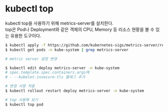 # kubectl top
kubectl top을 사용하기 위해 metrics-server를 설치한다.<br>
top은 Pod나 Deployment와 같은 객체의 CPU, Memory 등 리소스 현황을 볼 수 있는 유용한 도구이다.<br>
```bash
$ kubectl apply -f https://github.com/kubernetes-sigs/metrics-server/releases/latest/download/components.yaml
$ kubectl get pods -n kube-system | grep metrics-server

# metric server 설정 변경

$ kubectl edit deploy metrics-server -n kube-system
# spec.template.spec.containers.args에
# - --kubelet-insecure-tls 플래그 추가

# 변경 사항 적용
$ kubectl rollout restart deploy metrics-server -n kube-system

# top 사용해 보기
$ kubectl top pod
```
